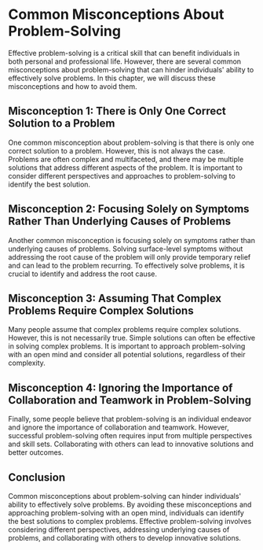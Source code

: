 Common Misconceptions About Problem-Solving
===============================================================================================

Effective problem-solving is a critical skill that can benefit individuals in both personal and professional life. However, there are several common misconceptions about problem-solving that can hinder individuals' ability to effectively solve problems. In this chapter, we will discuss these misconceptions and how to avoid them.

Misconception 1: There is Only One Correct Solution to a Problem
----------------------------------------------------------------

One common misconception about problem-solving is that there is only one correct solution to a problem. However, this is not always the case. Problems are often complex and multifaceted, and there may be multiple solutions that address different aspects of the problem. It is important to consider different perspectives and approaches to problem-solving to identify the best solution.

Misconception 2: Focusing Solely on Symptoms Rather Than Underlying Causes of Problems
--------------------------------------------------------------------------------------

Another common misconception is focusing solely on symptoms rather than underlying causes of problems. Solving surface-level symptoms without addressing the root cause of the problem will only provide temporary relief and can lead to the problem recurring. To effectively solve problems, it is crucial to identify and address the root cause.

Misconception 3: Assuming That Complex Problems Require Complex Solutions
-------------------------------------------------------------------------

Many people assume that complex problems require complex solutions. However, this is not necessarily true. Simple solutions can often be effective in solving complex problems. It is important to approach problem-solving with an open mind and consider all potential solutions, regardless of their complexity.

Misconception 4: Ignoring the Importance of Collaboration and Teamwork in Problem-Solving
-----------------------------------------------------------------------------------------

Finally, some people believe that problem-solving is an individual endeavor and ignore the importance of collaboration and teamwork. However, successful problem-solving often requires input from multiple perspectives and skill sets. Collaborating with others can lead to innovative solutions and better outcomes.

Conclusion
----------

Common misconceptions about problem-solving can hinder individuals' ability to effectively solve problems. By avoiding these misconceptions and approaching problem-solving with an open mind, individuals can identify the best solutions to complex problems. Effective problem-solving involves considering different perspectives, addressing underlying causes of problems, and collaborating with others to develop innovative solutions.
